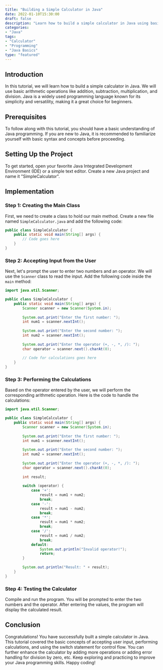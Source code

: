 ```yaml
--- 
title: "Building a Simple Calculator in Java" 
date: 2022-01-10T15:30:00 
draft: false 
description: "Learn how to build a simple calculator in Java using basic arithmetic operations." 
categories: 
- "Java" 
tags: 
- "Calculator" 
- "Programming" 
- "Java Basics" 
type: "featured" 
--- 
```


## Introduction 

In this tutorial, we will learn how to build a simple calculator in Java. We will use basic arithmetic operations like addition, subtraction, multiplication, and division. Java is a widely used programming language known for its simplicity and versatility, making it a great choice for beginners. 

## Prerequisites 

To follow along with this tutorial, you should have a basic understanding of Java programming. If you are new to Java, it is recommended to familiarize yourself with basic syntax and concepts before proceeding. 

## Setting Up the Project 

To get started, open your favorite Java Integrated Development Environment (IDE) or a simple text editor. Create a new Java project and name it "SimpleCalculator". 

## Implementation 

### Step 1: Creating the Main Class 

First, we need to create a class to hold our main method. Create a new file named `SimpleCalculator.java` and add the following code: 

```java 
public class SimpleCalculator {
    public static void main(String[] args) {
        // Code goes here
    }
}
```

### Step 2: Accepting Input from the User 

Next, let's prompt the user to enter two numbers and an operator. We will use the `Scanner` class to read the input. Add the following code inside the `main` method:

```java 
import java.util.Scanner;

public class SimpleCalculator {
    public static void main(String[] args) {
        Scanner scanner = new Scanner(System.in);
        
        System.out.print("Enter the first number: ");
        int num1 = scanner.nextInt();
        
        System.out.print("Enter the second number: ");
        int num2 = scanner.nextInt();
        
        System.out.print("Enter the operator (+, -, *, /): ");
        char operator = scanner.next().charAt(0);
        
        // Code for calculations goes here
    }
}
```

### Step 3: Performing the Calculations 

Based on the operator entered by the user, we will perform the corresponding arithmetic operation. Here is the code to handle the calculations:

```java 
import java.util.Scanner;

public class SimpleCalculator {
    public static void main(String[] args) {
        Scanner scanner = new Scanner(System.in);
        
        System.out.print("Enter the first number: ");
        int num1 = scanner.nextInt();
        
        System.out.print("Enter the second number: ");
        int num2 = scanner.nextInt();
        
        System.out.print("Enter the operator (+, -, *, /): ");
        char operator = scanner.next().charAt(0);
        
        int result;
        
        switch (operator) {
            case '+':
                result = num1 + num2;
                break;
            case '-':
                result = num1 - num2;
                break;
            case '*':
                result = num1 * num2;
                break;
            case '/':
                result = num1 / num2;
                break;
            default:
                System.out.println("Invalid operator!");
                return;
        }
        
        System.out.println("Result: " + result);
    }
}
```

### Step 4: Testing the Calculator 

Compile and run the program. You will be prompted to enter the two numbers and the operator. After entering the values, the program will display the calculated result. 

## Conclusion 

Congratulations! You have successfully built a simple calculator in Java. This tutorial covered the basic concepts of accepting user input, performing calculations, and using the switch statement for control flow. You can further enhance the calculator by adding more operations or adding error handling for division by zero, etc. Keep exploring and practicing to improve your Java programming skills. Happy coding!
